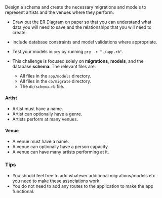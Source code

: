 Design a schema and create the necessary migrations and models to represent artists and the venues where they perform:
* Draw out the ER Diagram on paper so that you can understand what data you will need to save and the relationships that you will need to create.
* Include database constraints and model validations where appropriate.
* Test your models in `pry` by running `pry -r "./app.rb"`.

* This challenge is focused solely on **migrations**, **models**, and the database **schema**. The relevant files are:
  - All files in the `app/models` directory.
  - All files in the `db/migrate` directory.
  - The `db/schema.rb` file.

#### Artist

* Artist must have a name.
* Artist can optionally have a genre.
* Artists perform at many venues.

#### Venue

* A venue must have a name.
* A venue can optionally have a person capacity.
* A venue can have many artists performing at it.

### Tips

* You should feel free to add whatever additional migrations/models etc. you need to make these associations work.
* You do not need to add any routes to the application to make the app functional.
